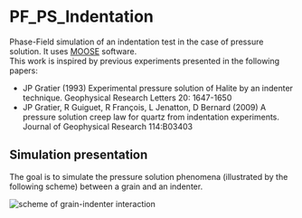 # PF_PS_Indentation

Phase-Field simulation of an indentation test in the case of pressure solution. It uses [MOOSE](https://github.com/idaholab/moose) software. <br>
This work is inspired by previous experiments presented in the following papers:

- JP Gratier (1993) Experimental pressure solution of Halite by an indenter technique. Geophysical Research Letters 20: 1647-1650
- JP Gratier, R Guiguet, R François, L Jenatton, D Bernard (2009) A pressure solution creep law for quartz from indentation experiments. Journal of Geophysical Research 114:B03403

## Simulation presentation
The goal is to simulate the pressure solution phenomena (illustrated by the following scheme) between a grain and an indenter.

![scheme of grain-indenter interaction](image/IndenterExp.png)
